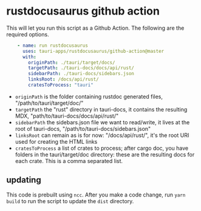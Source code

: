 # rustdocusaurus github action

This will let you run this script as a Github Action. The following are the required options.

```yml
    - name: run rustdocusaurus
      uses: tauri-apps/rustdocusaurus/github-action@master
      with:
        originPath: ./tauri/target/docs/
        targetPath: ./tauri-docs/docs/api/rust/
        sidebarPath: ./tauri-docs/sidebars.json
        linksRoot: /docs/api/rust/
        cratesToProcess: "tauri"
```

- `originPath` is the folder containing rustdoc generated files, "/path/to/tauri/target/doc/"
- `targetPath` the "rust" directory in tauri-docs, it contains the resulting MDX, "path/to/tauri-docs/docs/api/rust/"
- `sidebarPath` the sidebars.json file we want to read/write, it lives at the root of tauri-docs, "/path/to/tauri-docs/sidebars.json"
- `linksRoot` can remain as is for now: "/docs/api/rust/", it's the root URI used for creating the HTML links
- `cratesToProcess` a list of crates to process; after cargo doc, you have folders in the  tauri/target/doc directory: these are the resulting docs for each crate. This is a comma separated list.

## updating

This code is prebuilt using `ncc`. After you make a code change, run `yarn build` to run the script to update the `dist` directory.
